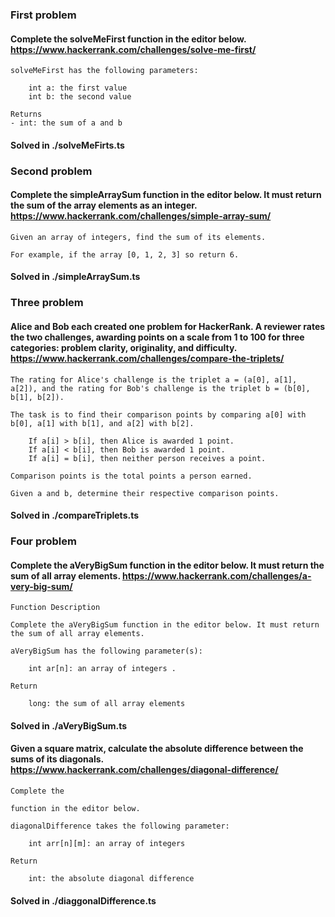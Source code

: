 ### First problem

#### Complete the solveMeFirst function in the editor below. https://www.hackerrank.com/challenges/solve-me-first/

```
solveMeFirst has the following parameters:

    int a: the first value
    int b: the second value

Returns
- int: the sum of a and b
```

#### Solved in ./solveMeFirts.ts

### Second problem

#### Complete the simpleArraySum function in the editor below. It must return the sum of the array elements as an integer. https://www.hackerrank.com/challenges/simple-array-sum/

```
Given an array of integers, find the sum of its elements.

For example, if the array [0, 1, 2, 3] so return 6.
```

#### Solved in ./simpleArraySum.ts

### Three problem

#### Alice and Bob each created one problem for HackerRank. A reviewer rates the two challenges, awarding points on a scale from 1 to 100 for three categories: problem clarity, originality, and difficulty. https://www.hackerrank.com/challenges/compare-the-triplets/

```
The rating for Alice's challenge is the triplet a = (a[0], a[1], a[2]), and the rating for Bob's challenge is the triplet b = (b[0], b[1], b[2]).

The task is to find their comparison points by comparing a[0] with b[0], a[1] with b[1], and a[2] with b[2].

    If a[i] > b[i], then Alice is awarded 1 point.
    If a[i] < b[i], then Bob is awarded 1 point.
    If a[i] = b[i], then neither person receives a point.

Comparison points is the total points a person earned.

Given a and b, determine their respective comparison points.
```

#### Solved in ./compareTriplets.ts

### Four problem

#### Complete the aVeryBigSum function in the editor below. It must return the sum of all array elements. https://www.hackerrank.com/challenges/a-very-big-sum/

```
Function Description

Complete the aVeryBigSum function in the editor below. It must return the sum of all array elements.

aVeryBigSum has the following parameter(s):

    int ar[n]: an array of integers .

Return

    long: the sum of all array elements

```

#### Solved in ./aVeryBigSum.ts

#### Given a square matrix, calculate the absolute difference between the sums of its diagonals. https://www.hackerrank.com/challenges/diagonal-difference/

```
Complete the

function in the editor below.

diagonalDifference takes the following parameter:

    int arr[n][m]: an array of integers

Return

    int: the absolute diagonal difference

```

#### Solved in ./diaggonalDifference.ts
